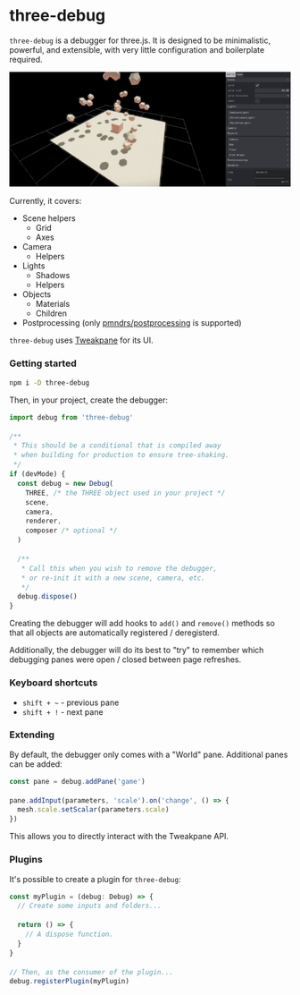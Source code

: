 # three-debug

`three-debug` is a debugger for three.js. It is designed to be minimalistic, powerful, and extensible, with very little configuration and boilerplate required.

![A screenshot of three-debug in action](https://raw.githubusercontent.com/michealparks/three-debug/main/assets/screen.gif)

Currently, it covers:
* Scene helpers
  * Grid
  * Axes
* Camera
  * Helpers
* Lights
  * Shadows
  * Helpers
* Objects
  * Materials
  * Children
* Postprocessing (only [pmndrs/postprocessing](https://github.com/pmndrs/postprocessing) is supported)

`three-debug` uses [Tweakpane](https://cocopon.github.io/tweakpane/) for its UI.

### Getting started

```bash
npm i -D three-debug
```

Then, in your project, create the debugger:

```ts
import debug from 'three-debug'

/**
 * This should be a conditional that is compiled away
 * when building for production to ensure tree-shaking.
 */
if (devMode) {
  const debug = new Debug(
    THREE, /* the THREE object used in your project */
    scene,
    camera,
    renderer,
    composer /* optional */
  )

  /**
   * Call this when you wish to remove the debugger,
   * or re-init it with a new scene, camera, etc.
   */
  debug.dispose()
}
```

Creating the debugger will add hooks to `add()` and `remove()` methods so that all objects are automatically registered / deregisterd.

Additionally, the debugger will do its best to "try" to remember which debugging panes were open / closed between page refreshes.

### Keyboard shortcuts

* `shift + ~` - previous pane
* `shift + !` - next pane

### Extending

By default, the debugger only comes with a "World" pane. Additional panes can be added:

```ts
const pane = debug.addPane('game')

pane.addInput(parameters, 'scale').on('change', () => {
  mesh.scale.setScalar(parameters.scale)
})
```

This allows you to directly interact with the Tweakpane API.

### Plugins

It's possible to create a plugin for `three-debug`:

```ts
const myPlugin = (debug: Debug) => {
  // Create some inputs and folders...

  return () => {
    // A dispose function.
  }
}

// Then, as the consumer of the plugin...
debug.registerPlugin(myPlugin)
